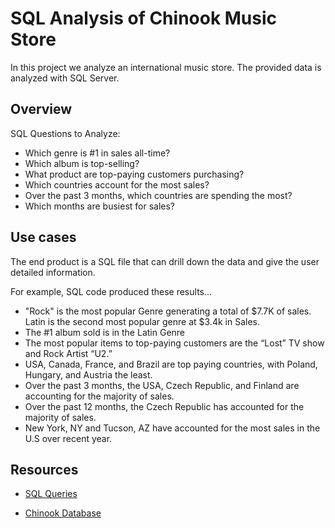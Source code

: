 # SQL Analysis of Chinook Music Store

In this project we analyze an international music store. The provided data is analyzed with SQL Server.

## Overview
SQL Questions to Analyze:
- Which genre is #1 in sales all-time?
- Which album is top-selling?
- What product are top-paying customers purchasing?
- Which countries account for the most sales?
- Over the past 3 months, which countries are spending the most?
- Which months are busiest for sales?

## Use cases
The end product is a SQL file that can drill down the data and give the user detailed information. 

For example, SQL code produced these results...
- "Rock" is the most popular Genre generating a total of $7.7K of sales. Latin is the second most popular genre at $3.4k in Sales.
- The #1 album sold is in the Latin Genre
- The most popular items to top-paying customers are the “Lost” TV show and Rock Artist “U2.”
- USA, Canada, France, and Brazil are top paying countries, with Poland, Hungary, and Austria the least.
- Over the past 3 months, the USA, Czech Republic, and Finland are accounting for the majority of sales.
- Over the past 12 months, the Czech Republic has accounted for the majority of sales. 
- New York, NY and Tucson, AZ have accounted for the most sales in the U.S over recent year.

## Resources
<section>
<ul class="actions special">
<li><a href="https://drive.google.com/file/d/1d2rr5Po1SYVtXrrCyHNCXu5P22iP_pif/view?usp=sharing" class="button">SQL Queries</a></li>
</ul>
<ul class="actions special">
<li><a href="chinook.db" class="button">Chinook Database</a></li>
</ul>
